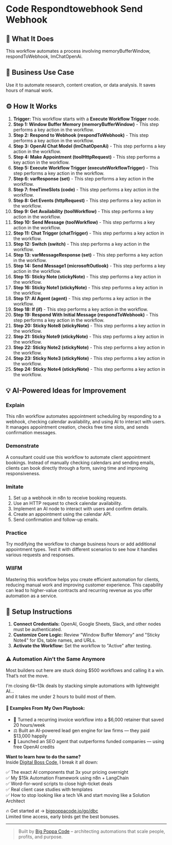 # Code Respondtowebhook Send Webhook

## 🚀 What It Does
This workflow automates a process involving memoryBufferWindow, respondToWebhook, lmChatOpenAi.

## 💼 Business Use Case
Use it to automate research, content creation, or data analysis. It saves hours of manual work.

## ⚙️ How It Works
1.  **Trigger:** This workflow starts with a **Execute Workflow Trigger** node.
2. **Step 1: Window Buffer Memory (memoryBufferWindow)** - This step performs a key action in the workflow.
3. **Step 2: Respond to Webhook (respondToWebhook)** - This step performs a key action in the workflow.
4. **Step 3: OpenAI Chat Model (lmChatOpenAi)** - This step performs a key action in the workflow.
5. **Step 4: Make Appointment (toolHttpRequest)** - This step performs a key action in the workflow.
6. **Step 5: Execute Workflow Trigger (executeWorkflowTrigger)** - This step performs a key action in the workflow.
7. **Step 6: varResponse (set)** - This step performs a key action in the workflow.
8. **Step 7: freeTimeSlots (code)** - This step performs a key action in the workflow.
9. **Step 8: Get Events (httpRequest)** - This step performs a key action in the workflow.
10. **Step 9: Get Availability (toolWorkflow)** - This step performs a key action in the workflow.
11. **Step 10: Send Message (toolWorkflow)** - This step performs a key action in the workflow.
12. **Step 11: Chat Trigger (chatTrigger)** - This step performs a key action in the workflow.
13. **Step 12: Switch (switch)** - This step performs a key action in the workflow.
14. **Step 13: varMessageResponse (set)** - This step performs a key action in the workflow.
15. **Step 14: Send Message1 (microsoftOutlook)** - This step performs a key action in the workflow.
16. **Step 15: Sticky Note (stickyNote)** - This step performs a key action in the workflow.
17. **Step 16: Sticky Note1 (stickyNote)** - This step performs a key action in the workflow.
18. **Step 17: AI Agent (agent)** - This step performs a key action in the workflow.
19. **Step 18: If (if)** - This step performs a key action in the workflow.
20. **Step 19: Respond With Initial Message (respondToWebhook)** - This step performs a key action in the workflow.
21. **Step 20: Sticky Note8 (stickyNote)** - This step performs a key action in the workflow.
22. **Step 21: Sticky Note9 (stickyNote)** - This step performs a key action in the workflow.
23. **Step 22: Sticky Note2 (stickyNote)** - This step performs a key action in the workflow.
24. **Step 23: Sticky Note3 (stickyNote)** - This step performs a key action in the workflow.
25. **Step 24: Sticky Note4 (stickyNote)** - This step performs a key action in the workflow.

## 💡 AI-Powered Ideas for Improvement
### Explain
This n8n workflow automates appointment scheduling by responding to a webhook, checking calendar availability, and using AI to interact with users. It manages appointment creation, checks free time slots, and sends confirmation messages.

### Demonstrate
A consultant could use this workflow to automate client appointment bookings. Instead of manually checking calendars and sending emails, clients can book directly through a form, saving time and improving responsiveness.

### Imitate
1. Set up a webhook in n8n to receive booking requests.
2. Use an HTTP request to check calendar availability.
3. Implement an AI node to interact with users and confirm details.
4. Create an appointment using the calendar API.
5. Send confirmation and follow-up emails.

### Practice
Try modifying the workflow to change business hours or add additional appointment types. Test it with different scenarios to see how it handles various requests and responses.

### WIIFM
Mastering this workflow helps you create efficient automation for clients, reducing manual work and improving customer experience. This capability can lead to higher-value contracts and recurring revenue as you offer automation as a service.

## 🔧 Setup Instructions
1. **Connect Credentials:** OpenAI, Google Sheets, Slack, and other nodes must be authenticated.
2. **Customize Core Logic:** Review "Window Buffer Memory" and "Sticky Note4" for IDs, table names, and URLs.
3. **Activate the Workflow:** Set the workflow to "Active" after testing.

### ⚠️ Automation Ain’t the Same Anymore

Most builders out here are stuck doing $500 workflows and calling it a win.  
That’s not the move.  

I'm closing $6k–$13k deals by stacking simple automations with lightweight AI...  
and it takes me under 2 hours to build most of them.

#### 🧠 Examples From My Own Playbook:
- 🔁 Turned a recurring invoice workflow into a $6,000 retainer that saved 20 hours/week  
- ⚖️ Built an AI-powered lead gen engine for law firms — they paid $13,000 happily  
- 🚀 Launched an SEO agent that outperforms funded companies — using free OpenAI credits  

**Want to learn how to do the same?**  
Inside [Digital Boss Code](https://bigpoppacode.io/go/dbc), I break it all down:

✅ The exact AI components that 3x your pricing overnight  
✅ My $15k Automation Framework using n8n + LangChain  
✅ Word-for-word scripts to close high-ticket deals  
✅ Real client case studies with templates  
✅ How to stop looking like a tech VA and start moving like a Solution Architect  

🔥 Get started at → [bigpoppacode.io/go/dbc](https://bigpoppacode.io/go/dbc)  
Limited time access, early birds get the best bonuses.

---
> Built by [Big Poppa Code](https://bigpoppacode.io) – architecting automations that scale people, profits, and purpose.
